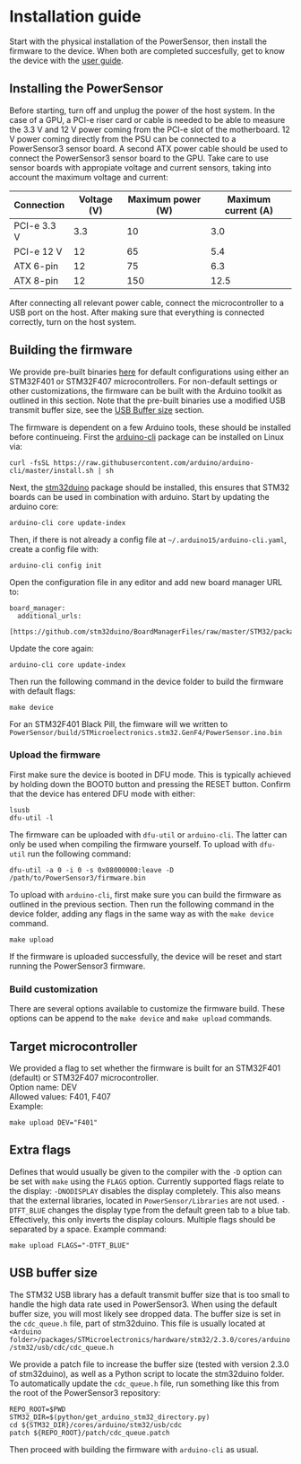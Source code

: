 # Installation guide
Start with the physical installation of the PowerSensor, then install the firmware to the device. When both are completed succesfully, get to know the device with the [user guide](USERGUIDE.md).

## Installing the PowerSensor
Before starting, turn off and unplug the power of the host system. In the case of a GPU, a PCI-e riser card or cable is needed to be able to measure the 3.3 V and 12 V power coming from the PCI-e slot of the motherboard. 12 V power coming directly from the PSU can be connected to a PowerSensor3 sensor board. A second ATX power cable should be used to connect the PowerSensor3 sensor board to the GPU. Take care to use sensor boards with appropiate voltage and current sensors, taking into account the maximum voltage and current:

Connection  | Voltage (V) | Maximum power (W) | Maximum current (A)
------------|-------------|-------------------|--------------------
PCI-e 3.3 V | 3.3         | 10                | 3.0
PCI-e 12 V  | 12          | 65                | 5.4
ATX 6-pin   | 12          | 75                | 6.3
ATX 8-pin   | 12          | 150               | 12.5

After connecting all relevant power cable, connect the microcontroller to a USB port on the host. After making sure that everything is connected correctly, turn on the host system.

## Building the firmware
We provide pre-built binaries [here](https://github.com/nlesc-recruit/PowerSensor3/releases) for default configurations using either an STM32F401 or STM32F407 microcontrollers. For non-default settings or other customizations, the firmware can be built with the Arduino toolkit as outlined in this section. Note that the pre-built binaries use a modified USB transmit buffer size, see the [USB Buffer size](#usb-buffer-size) section.


The firmware is dependent on a few Arduino tools, these should be installed before continueing. First the [arduino-cli](https://github.com/arduino/arduino-cli) package can be installed on Linux via:

    curl -fsSL https://raw.githubusercontent.com/arduino/arduino-cli/master/install.sh | sh

Next, the [stm32duino](https://github.com/stm32duino/Arduino_Core_STM32) package should be installed, this ensures that STM32 boards can be used in combination with arduino. Start by updating the arduino core:

    arduino-cli core update-index

Then, if there is not already a config file at `~/.arduino15/arduino-cli.yaml`, create a config file with:

    arduino-cli config init

Open the configuration file in any editor and add new board manager URL to:

    board_manager:
      additional_urls:
        [https://github.com/stm32duino/BoardManagerFiles/raw/master/STM32/package_stm_index.json]

Update the core again:

    arduino-cli core update-index

Then run the following command in the device folder to build the firmware with default flags:

    make device

For an STM32F401 Black Pill, the fimware will we written to `PowerSensor/build/STMicroelectronics.stm32.GenF4/PowerSensor.ino.bin`

### Upload the firmware
First make sure the device is booted in DFU mode. This is typically achieved by holding down the BOOT0 button and pressing the RESET button. Confirm that the device has entered DFU mode with either:

    lsusb
    dfu-util -l

The firmware can be uploaded with `dfu-util` or `arduino-cli`. The latter can only be used when compiling the firmware yourself.
To upload with `dfu-util` run the following command:

    dfu-util -a 0 -i 0 -s 0x08000000:leave -D /path/to/PowerSensor3/firmware.bin

To upload with `arduino-cli`, first make sure you can build the firmware as outlined in the previous section.
Then run the following command in the device folder, adding any flags in the same way as with the `make device` command.

    make upload

If the firmware is uploaded successfully, the device will be reset and start running the PowerSensor3 firmware.

### Build customization
There are several options available to customize the firmware build. These options can be append to the `make device` and `make upload` commands.

## Target microcontroller
We provided a flag to set whether the firmware is built for an STM32F401 (default) or STM32F407 microcontroller.  
Option name: DEV  
Allowed values: F401, F407  
Example:

    make upload DEV="F401"


## Extra flags
Defines that would usually be given to the compiler with the `-D` option can be set with `make` using the `FLAGS` option.
Currently supported flags relate to the display:
`-DNODISPLAY` disables the display completely. This also means that the external libraries, located in `PowerSensor/Libraries` are not used.
`-DTFT_BLUE` changes the display type from the default green tab to a blue tab. Effectively, this only inverts the display colours.
Multiple flags should be separated by a space.
Example command:

    make upload FLAGS="-DTFT_BLUE"

## USB buffer size
The STM32 USB library has a default transmit buffer size that is too small to handle the high data rate used in PowerSensor3. When using the default buffer size, you will most likely see dropped data. The buffer size is set in the `cdc_queue.h` file, part of stm32duino. This file is usually located at `<Arduino folder>/packages/STMicroelectronics/hardware/stm32/2.3.0/cores/arduino/stm32/usb/cdc/cdc_queue.h`

We provide a patch file to increase the buffer size (tested with version 2.3.0 of stm32duino), as well as a Python script to locate the stm32duino folder. To automatically update the `cdc_queue.h` file, run something like this from the root of the PowerSensor3 repository:

    REPO_ROOT=$PWD
    STM32_DIR=$(python/get_arduino_stm32_directory.py)
    cd ${STM32_DIR}/cores/arduino/stm32/usb/cdc
    patch ${REPO_ROOT}/patch/cdc_queue.patch

Then proceed with building the firmware with `arduino-cli` as usual.
